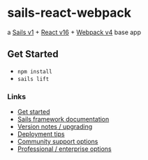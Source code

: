 # sails-react-webpack

a [Sails v1](https://sailsjs.com) + [React v16](https://reactjs.org/) + [Webpack v4](https://webpack.js.org/) base app

## Get Started

+ `npm install`
+ `sails lift`

### Links

+ [Get started](https://sailsjs.com/get-started)
+ [Sails framework documentation](https://sailsjs.com/documentation)
+ [Version notes / upgrading](https://sailsjs.com/documentation/upgrading)
+ [Deployment tips](https://sailsjs.com/documentation/concepts/deployment)
+ [Community support options](https://sailsjs.com/support)
+ [Professional / enterprise options](https://sailsjs.com/enterprise)



